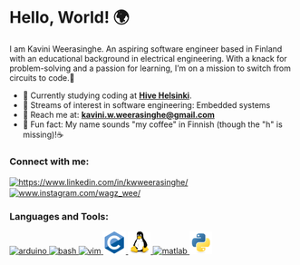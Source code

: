 <!---
kavini9/kavini9 is a ✨ special ✨ repository because its `README.md` (this file) appears on your GitHub profile.
You can click the Preview link to take a look at your changes.
--->

<h1 align="left">Hello, World! 🌍</h1>

<p align="left">I am Kavini Weerasinghe. An aspiring software engineer based in Finland with an educational background in electrical engineering. With a knack for problem-solving and a passion for learning, I’m on a mission to switch from circuits to code.🎯
</p>

- 🌱 Currently studying coding at **[Hive Helsinki](https://www.hive.fi/)**.
- 🚀 Streams of interest in software engineering: Embedded systems 
- 📧 Reach me at: **kavini.w.weerasinghe@gmail.com**
- 👻 Fun fact:  My name sounds "my coffee" in Finnish (though the "h" is missing)!☕️


<h3 align="left">Connect with me:</h3>
<p align="left">
<a href="https://linkedin.com/in/https://www.linkedin.com/in/kwweerasinghe/" target="blank"><img align="center" src="https://raw.githubusercontent.com/rahuldkjain/github-profile-readme-generator/master/src/images/icons/Social/linked-in-alt.svg" alt="https://www.linkedin.com/in/kwweerasinghe/" height="30" width="40" /></a>
<a href="https://instagram.com/www.instagram.com/wagz_wee/" target="blank"><img align="center" src="https://raw.githubusercontent.com/rahuldkjain/github-profile-readme-generator/master/src/images/icons/Social/instagram.svg" alt="www.instagram.com/wagz_wee/" height="30" width="40" /></a>
</p>

<h3 align="left">Languages and Tools:</h3>
<p align="left"> <a href="https://www.arduino.cc/" target="_blank" rel="noreferrer"> <img src="https://cdn.worldvectorlogo.com/logos/arduino-1.svg" alt="arduino" width="40" height="40"/> </a> 
<a href="https://www.gnu.org/software/bash/" target="_blank" rel="noreferrer"> <img src="https://www.vectorlogo.zone/logos/gnu_bash/gnu_bash-icon.svg" alt="bash" width="40" height="40"/> </a> 
<a href="https://www.vim.org/" target="_blank" rel="noreferrer"> <img src="https://uxwing.com/wp-content/themes/uxwing/download/brands-and-social-media/vim-icon.png" alt="vim" width="40" height="40"/> </a> 
<a href="https://www.cprogramming.com/" target="_blank" rel="noreferrer"> <img src="https://raw.githubusercontent.com/devicons/devicon/master/icons/c/c-original.svg" alt="c" width="40" height="40"/> </a> 
<a href="https://www.linux.org/" target="_blank" rel="noreferrer"> <img src="https://raw.githubusercontent.com/devicons/devicon/master/icons/linux/linux-original.svg" alt="linux" width="40" height="40"/> </a> 
<a href="https://www.mathworks.com/" target="_blank" rel="noreferrer"> <img src="https://upload.wikimedia.org/wikipedia/commons/2/21/Matlab_Logo.png" alt="matlab" width="40" height="40"/> </a> 
<a href="https://www.python.org" target="_blank" rel="noreferrer"> <img src="https://raw.githubusercontent.com/devicons/devicon/master/icons/python/python-original.svg" alt="python" width="40" height="40"/> </a> 
</p>

<!---
<p align="left"> <img src="https://komarev.com/ghpvc/?username=kavini9&label=Profile%20views&color=0e75b6&style=flat" alt="kavini9" /> </p>
--->
